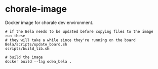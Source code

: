 # chorale-image

Docker image for chorale dev environment.

```shell
# if the Bela needs to be updated before copying files to the image run these
# they will take a while since they're running on the board
Bela/scripts/update_board.sh
scripts/build_lib.sh

# build the image
docker build --tag odea_bela .
```